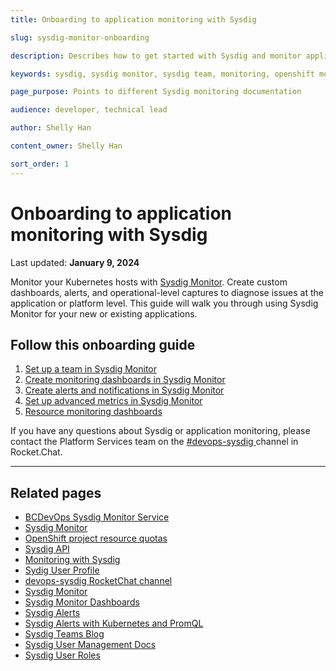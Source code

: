 ```yaml
---
title: Onboarding to application monitoring with Sysdig

slug: sysdig-monitor-onboarding

description: Describes how to get started with Sysdig and monitor application

keywords: sysdig, sysdig monitor, sysdig team, monitoring, openshift monitoring, developer guide, team guide, team, configure

page_purpose: Points to different Sysdig monitoring documentation

audience: developer, technical lead

author: Shelly Han

content_owner: Shelly Han

sort_order: 1
---
```


# Onboarding to application monitoring with Sysdig
Last updated: **January 9, 2024**

Monitor your Kubernetes hosts with [Sysdig Monitor](https://sysdig.com/products/monitor/). Create custom dashboards, alerts, and operational-level captures to diagnose issues at the application or platform level. This guide will walk you through using Sysdig Monitor for your new or existing applications.

## Follow this onboarding guide

1. [Set up a team in Sysdig Monitor](../app-monitoring/sysdig-monitor-setup-team.md)
2. [Create monitoring dashboards in Sysdig Monitor](../app-monitoring/sysdig-monitor-create-monitoring-dashboards.md)
3. [Create alerts and notifications in Sysdig Monitor](../app-monitoring/sysdig-monitor-create-alert-channels.md)
4. [Set up advanced metrics in Sysdig Monitor](../app-monitoring/sysdig-monitor-set-up-advanced-functions.md)
5. [Resource monitoring dashboards](../app-monitoring/resource-monitoring-dashboards.md)

If you have any questions about Sysdig or application monitoring, please contact the Platform Services team on the [#devops-sysdig ](https://chat.developer.gov.bc.ca/channel/devops-sysdig) channel in Rocket.Chat.

---


## Related pages
- [BCDevOps Sysdig Monitor Service](https://app.sysdigcloud.com/api/oauth/openid/bcdevops)
- [Sysdig Monitor](https://sysdig.com/products/monitor/)
- [OpenShift project resource quotas](../automation-and-resiliency/openshift-project-resource-quotas.md)
- [Sysdig API](https://docs.sysdig.com/en/docs/developer-tools/sysdig-rest-api-conventions/)
- [Monitoring with Sysdig](https://digital.gov.bc.ca/technology/cloud/private/products-tools/sysdig/)
- [Sydig User Profile](https://app.sysdigcloud.com/#/settings/user)
- [devops-sysdig RocketChat channel](https://chat.developer.gov.bc.ca/channel/devops-sysdig)
- [Sysdig Monitor](https://docs.sysdig.com/en/sysdig-monitor.html)
- [Sysdig Monitor Dashboards](https://docs.sysdig.com/en/dashboards.html)
- [Sysdig Alerts](https://docs.sysdig.com/en/alerts.html)
- [Sysdig Alerts with Kubernetes and PromQL](https://sysdig.com/blog/alerting-kubernetes/)
- [Sysdig Teams Blog](https://sysdig.com/blog/introducing-sysdig-teams/)
- [Sysdig User Management Docs](https://docs.sysdig.com/en/manage-teams-and-roles.html)
- [Sysdig User Roles](https://docs.sysdig.com/en/user-and-team-administration.html)

